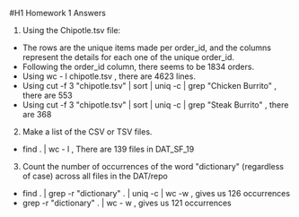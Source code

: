 #H1 Homework 1 Answers

1. Using the Chipotle.tsv file:
  * The rows are the unique items made per order_id, and the columns represent the details for each one of the unique order_id.
  * Following the order_id column, there seems to be 1834 orders.
  * Using wc - l chipotle.tsv , there are 4623 lines.
  * Using cut -f 3 "chipotle.tsv" | sort | uniq -c | grep "Chicken Burrito" , there are 553
  * Using cut -f 3 "chipotle.tsv" | sort | uniq -c | grep "Steak Burrito" , there are 368

2. Make a list of the CSV or TSV files.
  * find . | wc - l , There are 139 files in DAT_SF_19
  
3. Count the number of occurrences of the word "dictionary" (regardless of case) across all files in the DAT/repo
  * find . | grep -r "dictionary" . | uniq -c | wc -w , gives us 126 occurrences
  * grep -r "dictionary" . | wc - w , gives us 121 occurrences

  
